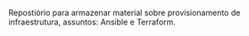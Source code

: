 Repostiório para armazenar material sobre provisionamento de infraestrutura, assuntos: Ansible e Terraform.
